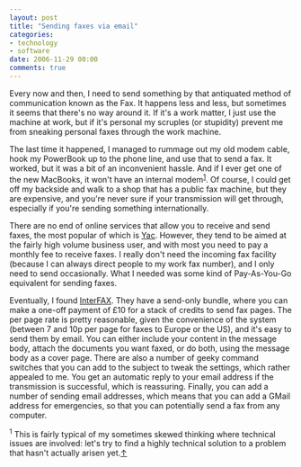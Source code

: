 ```yaml
---
layout: post
title: "Sending faxes via email"
categories:
- technology
- software
date: 2006-11-29 00:00
comments: true
---
```


<p>Every now and then, I need to send something by that antiquated method of communication known as the Fax. It happens less and less, but sometimes it seems that there's no way around it. If it's a work matter, I just use the machine at work, but if it's personal my scruples (or stupidity) prevent me from sneaking personal faxes through the work machine.</p>

<p>The last time it happened, I managed to rummage out my old modem cable, hook my PowerBook up to the phone line, and use that to send a fax. It worked, but it was a bit of an inconvenient hassle. And if I ever get one of the new MacBooks, it won't have an internal modem<sup id="r1-291106"><a href="#f1-291106">1</a></sup>. Of course, I could get off my backside and walk to a shop that has a public fax machine, but they are expensive, and you're never sure if your transmission will get through, especially if you're sending something internationally.</p>

<p>There are no end of online services that allow you to receive and send faxes, the most popular of which is <a href="http://yac.com">Yac</a>. However, they tend to be aimed at the fairly high volume business user, and with most you need to pay a monthly fee to receive faxes. I really don't need the incoming fax facility (because I can always direct people to my work fax number), and I only need to send occasionally. What I needed was some kind of Pay-As-You-Go equivalent for sending faxes.</p>

<p>Eventually, I found <a href="http://www.interfax.net/EN/index.html">InterFAX</a>. They have a send-only bundle, where you can make a one-off payment of &pound;10 for a stack of credits to send fax pages. The per page rate is pretty reasonable, given the convenience of the system &#40;between 7 and 10p per page for faxes to Europe or the US&#41;, and it's easy to send them by email. You can either include your content in the message body, attach the documents you want faxed, or do both, using the message body as a cover page. There are also a number of geeky command switches that you can add to the subject to tweak the settings, which rather appealed to me. You get an automatic reply to your email address if the transmission is successful, which is reassuring. Finally, you can add a number of sending email addresses, which means that you can add a GMail address for emergencies, so that you can potentially send a fax from any computer.</p>

<p><sup id="f1-291106">1</sup> This is fairly typical of my sometimes skewed thinking where technical issues are involved: let's try to find a highly technical solution to a problem that hasn't actually arisen yet.<a href="#r1-291106">&uarr;</a></p>



